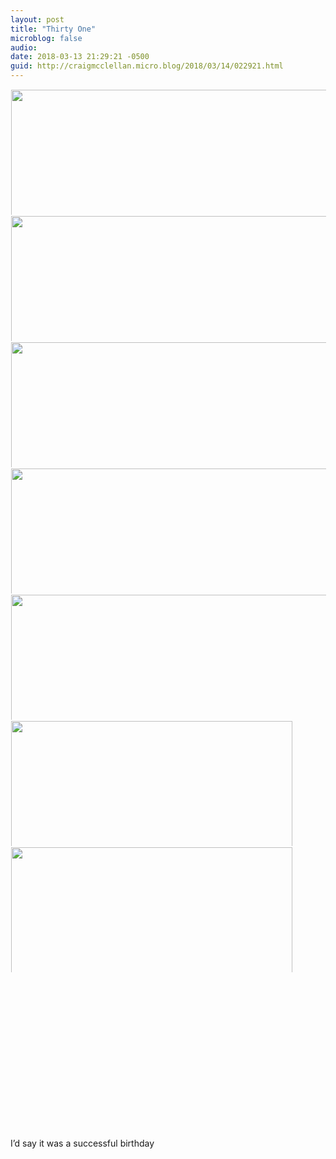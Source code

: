 ```yaml
---
layout: post
title: "Thirty One"
microblog: false
audio: 
date: 2018-03-13 21:29:21 -0500
guid: http://craigmcclellan.micro.blog/2018/03/14/022921.html
---
```


<a href="http://craigmcclellan.com/uploads/2018/c4973a6993.jpg"><img src="http://craigmcclellan.com/uploads/2018/c4973a6993.jpg" width="277" height="600" style="display: inline-block; max-height: 200px; width: auto; padding: 1px;" class="sunlit_image" /></a><a href="http://craigmcclellan.com/uploads/2018/7c89563ca2.jpg"><img src="http://craigmcclellan.com/uploads/2018/7c89563ca2.jpg" width="450" height="600" style="display: inline-block; max-height: 200px; width: auto; padding: 1px;" class="sunlit_image" /></a><a href="http://craigmcclellan.com/uploads/2018/5db3ca1f16.jpg"><img src="http://craigmcclellan.com/uploads/2018/5db3ca1f16.jpg" width="450" height="600" style="display: inline-block; max-height: 200px; width: auto; padding: 1px;" class="sunlit_image" /></a><a href="http://craigmcclellan.com/uploads/2018/e90fb7ca83.jpg"><img src="http://craigmcclellan.com/uploads/2018/e90fb7ca83.jpg" width="600" height="600" style="display: inline-block; max-height: 200px; width: auto; padding: 1px;" class="sunlit_image" /></a><a href="http://craigmcclellan.com/uploads/2018/de7aa781c0.jpg"><img src="http://craigmcclellan.com/uploads/2018/de7aa781c0.jpg" width="600" height="600" style="display: inline-block; max-height: 200px; width: auto; padding: 1px;" class="sunlit_image" /></a><a href="http://craigmcclellan.com/uploads/2018/01ced9b5dc.jpg"><img src="http://craigmcclellan.com/uploads/2018/01ced9b5dc.jpg" width="600" height="450" style="display: inline-block; max-height: 200px; width: auto; padding: 1px;" class="sunlit_image" /></a><a href="http://craigmcclellan.com/uploads/2018/99fbcf815d.jpg"><img src="http://craigmcclellan.com/uploads/2018/99fbcf815d.jpg" width="600" height="450" style="display: inline-block; max-height: 200px; width: auto; padding: 1px;" class="sunlit_image" /></a><a href="http://craigmcclellan.com/uploads/2018/fce38a6e39.jpg"><img src="http://craigmcclellan.com/uploads/2018/fce38a6e39.jpg" width="0" height="0" style="display: inline-block; max-height: 200px; width: auto; padding: 1px;" class="sunlit_image" /></a>

I’d say it was a successful birthday

